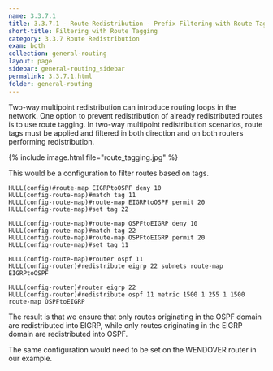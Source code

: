 ```yaml
---
name: 3.3.7.1
title: 3.3.7.1 - Route Redistribution - Prefix Filtering with Route Tagging
short-title: Filtering with Route Tagging
category: 3.3.7 Route Redistribution
exam: both
collection: general-routing
layout: page
sidebar: general-routing_sidebar
permalink: 3.3.7.1.html
folder: general-routing
---
```

Two-way multipoint redistribution can introduce routing loops in the network. One option to prevent redistribution of already redistributed routes is to use route tagging. In two-way multipoint redistribution scenarios, route tags must be applied and filtered in both direction and on both routers performing redistribution.

{% include image.html file="route_tagging.jpg" %}

This would be a configuration to filter routes based on tags.
```
HULL(config)#route-map EIGRPtoOSPF deny 10
HULL(config-route-map)#match tag 11
HULL(config-route-map)#route-map EIGRPtoOSPF permit 20
HULL(config-route-map)#set tag 22

HULL(config-route-map)#route-map OSPFtoEIGRP deny 10
HULL(config-route-map)#match tag 22
HULL(config-route-map)#route-map OSPFtoEIGRP permit 20
HULL(config-route-map)#set tag 11

HULL(config-route-map)#router ospf 11
HULL(config-router)#redistribute eigrp 22 subnets route-map EIGRPtoOSPF

HULL(config-router)#router eigrp 22
HULL(config-router)#redistribute ospf 11 metric 1500 1 255 1 1500 route-map OSPFtoEIGRP
```

The result is that we ensure that only routes originating in the OSPF domain are redistributed into EIGRP, while only routes originating in the EIGRP domain are redistributed into OSPF.

The same configuration would need to be set on the WENDOVER router in our example.
